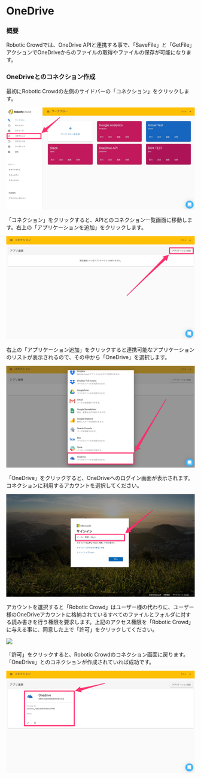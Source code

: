 # OneDrive

### 概要

Robotic Crowdでは、OneDrive APIと連携する事で、「SaveFile」と「GetFile」アクションでOneDriveからのファイルの取得やファイルの保存が可能になります。

###  OneDriveとのコネクション作成

最初にRobotic Crowdの左側のサイドバーの「コネクション」をクリックします。

![](../.gitbook/assets/connection_click.png)

「コネクション」をクリックすると、APIとのコネクション一覧画面に移動します。右上の「アプリケーションを追加」をクリックします。

![](../.gitbook/assets/connection_ui.png)

右上の「アプリケーション追加」をクリックすると連携可能なアプリケーションのリストが表示されるので、その中から「OneDrive」を選択します。

![](../.gitbook/assets/connection_list_onedrive.png)

「OneDrive」をクリックすると、OneDriveへのログイン画面が表示されます。コネクションに利用するアカウントを選択してください。

![](../.gitbook/assets/onedrive_account.png)

アカウントを選択すると「Robotic Crowd」はユーザー様の代わりに、ユーザー様のOneDriveアカウントに格納されているすべてのファイルとフォルダに対する読み書きを行う権限を要求します。上記のアクセス権限を「Robotic Crowd」に与える事に、同意した上で「許可」をクリックしてください。

![](../.gitbook/assets/onedrive_integration.png)

「許可」をクリックすると、Robotic Crowdのコネクション画面に戻ります。「OneDrive」とのコネクションが作成されていれば成功です。

![](../.gitbook/assets/set_onedrive.png)